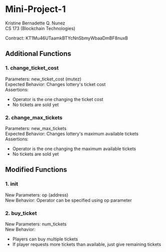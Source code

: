 # Mini-Project-1
Kristine Bernadette Q. Nunez<br>
CS 173 (Blockchain Technologies)

Contract: KT1Mu46UTaamkBTYcNnSbmyWbaaDmBF8nuxB

## Additional Functions
### 1. change_ticket_cost<br>
Parameters: new_ticket_cost (mutez)<br>
Expected Behavior: Changes lottery's ticket cost<br>
Assertions:
  * Operator is the one changing the ticket cost
  * No tickets are sold yet

### 2. change_max_tickets
Parameters: new_max_tickets<br>
Expected Behavior: Changes lottery's maximum available tickets<br>
Assertions:
  * Operator is the one changing the maximum available tickets
  * No tickets are sold yet

## Modified Functions
### 1. __init__<br>
New Parameters: op (address)<br>
New Behavior: Operator can be specified using op parameter

### 2. buy_ticket<br>
New Parameters: num_tickets<br>
New Behavior:
  * Players can buy multiple tickets
  * If player requests more tickets than available, just give remaining tickets
